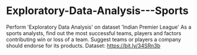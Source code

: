 # Exploratory-Data-Analysis---Sports
Perform 'Exploratory Data Analysis' on dataset 'Indian Premier League'  As a sports analysts, find out the most successful teams, players and factors  contributing win or loss of a team. Suggest teams or players a company should endorse for its products. Dataset: https://bit.ly/34SRn3b 
